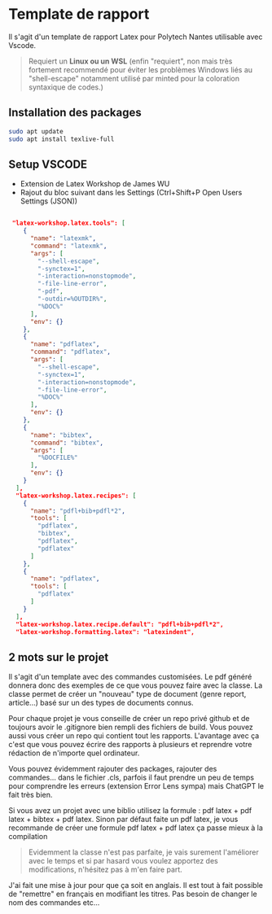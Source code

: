 # Template de rapport

Il s'agit d'un template de rapport Latex pour Polytech Nantes utilisable avec Vscode.

> Requiert un **Linux ou un WSL** (enfin "requiert", non mais très fortement recommendé pour éviter les problèmes Windows liés au "shell-escape" notamment utilisé par minted pour la coloration syntaxique de codes.)

## Installation des packages

```bash
sudo apt update
sudo apt install texlive-full
```

## Setup VSCODE

- Extension de Latex Workshop de James WU
- Rajout du bloc suivant dans les Settings (Ctrl+Shift+P Open Users Settings (JSON))

```json

 "latex-workshop.latex.tools": [
    {
      "name": "latexmk",
      "command": "latexmk",
      "args": [
        "--shell-escape",
        "-synctex=1",
        "-interaction=nonstopmode",
        "-file-line-error",
        "-pdf",
        "-outdir=%OUTDIR%",
        "%DOC%"
      ],
      "env": {}
    },
    {
      "name": "pdflatex",
      "command": "pdflatex",
      "args": [
        "--shell-escape",
        "-synctex=1",
        "-interaction=nonstopmode",
        "-file-line-error",
        "%DOC%"
      ],
      "env": {}
    },
    {
      "name": "bibtex",
      "command": "bibtex",
      "args": [
        "%DOCFILE%"
      ],
      "env": {}
    }
  ],
  "latex-workshop.latex.recipes": [
    {
      "name": "pdfl+bib+pdfl*2",
      "tools": [
        "pdflatex",
        "bibtex",
        "pdflatex",
        "pdflatex"
      ]
    },
    {
      "name": "pdflatex",
      "tools": [
        "pdflatex"
      ]
    }
  ],
  "latex-workshop.latex.recipe.default": "pdfl+bib+pdfl*2",
  "latex-workshop.formatting.latex": "latexindent",
```

## 2 mots sur le projet

Il s'agit d'un template avec des commandes customisées. Le pdf généré donnera donc des exemples de ce que vous pouvez faire avec la classe. La classe permet de créer un "nouveau" type de document (genre report, article...) basé sur un des types de documents connus.

Pour chaque projet je vous conseille de créer un repo privé github et de toujours avoir le .gitignore bien rempli des fichiers de build. Vous pouvez aussi vous créer un repo qui contient tout les rapports. L'avantage avec ça c'est que vous pouvez écrire des rapports à plusieurs et reprendre votre rédaction de n'importe quel ordinateur.

Vous pouvez évidemment rajouter des packages, rajouter des commandes... dans le fichier .cls, parfois il faut prendre un peu de temps pour comprendre les erreurs (extension Error Lens sympa) mais ChatGPT le fait très bien.

Si vous avez un projet avec une biblio utilisez la formule : pdf latex + pdf latex + bibtex + pdf latex.
Sinon par défaut faite un pdf latex, je vous recommande de créer une formule pdf latex + pdf latex ça passe mieux à la compilation

> Evidemment la classe n'est pas parfaite, je vais surement l'améliorer avec le temps et si par hasard vous voulez apportez des modifications, n'hésitez pas à m'en faire part.

J'ai fait une mise à jour pour que ça soit en anglais. Il est tout à fait possible de "remettre" en français en modifiant les titres. Pas besoin de changer le nom des commandes etc...
